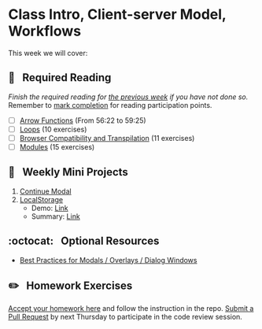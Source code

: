 # Class Intro, Client-server Model, Workflows

This week we will cover:

## :closed_book: &nbsp; **Required Reading**

*Finish the required reading for [the previous week](../week-one) if you have not done so.* Remember to [mark completion](../week-zero/about.md#learning-guide) for reading participation points.

  - [ ] [Arrow Functions](https://www.youtube.com/watch?v=hdI2bqOjy3c&t=3382s) (From 56:22 to 59:25)
  - [ ] [Loops](https://www.codecademy.com/courses/introduction-to-javascript/lessons/loops) (10 exercises)
  - [ ] [Browser Compatibility and Transpilation](https://www.codecademy.com/courses/introduction-to-javascript/lessons/browser-compatibility-and-transpilation) (11 exercises)
  - [ ] [Modules](https://www.codecademy.com/courses/introduction-to-javascript/lessons/modules) (15 exercises)

## :dart: &nbsp; **Weekly Mini Projects**

1. [Continue Modal]()
2. [LocalStorage](https://www.youtube.com/watch?v=YL1F4dCUlLc&list=PLu8EoSxDXHP6CGK4YVJhL_VWetA865GOH&index=15)
    * Demo: [Link](https://yhabib.github.io/JavaScript30/15%20-%20LocalStorage/index.html)
    * Summary: [Link](https://github.com/usyyy/javascript/blob/master/JavaScript30/analysis.md#15-localstorage)

## :octocat: &nbsp; **Optional Resources**

* [Best Practices for Modals / Overlays / Dialog Windows](https://uxplanet.org/best-practices-for-modals-overlays-dialog-windows-c00c66cddd8c)

## :pencil2: &nbsp; **Homework Exercises**

[Accept your homework here](https://classroom.github.com/a/7tNfx9Gg) and follow the instruction in the repo. [Submit a Pull Request](../week-zero/about.md#homework-pull-request) by next Thursday to participate in the code review session.